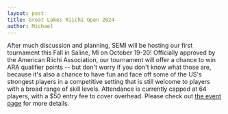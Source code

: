 ```yaml
---
layout: post
title: Great Lakes Riichi Open 2024
author: Michael
---
```


After much discussion and planning, SEMI will be hosting our first tournament this Fall in Saline, MI on October 19-20! 
Officially approved by the American Riichi Association, our tournament will offer a chance to win ARA qualifier points -- 
but don't worry if you don't know what those are, because it's also a chance to have fun and face off some of the 
US's strongest players in a competitive setting that is still welcome to players with a broad range of skill levels. 
Attendance is currently capped at 64 players, with a $50 entry fee to cover overhead. Please check out 
[the event page](https://semiriichi.github.io/GLRO-2024/) for more details.
